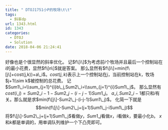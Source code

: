 ```yaml
---
title: " DTOJ1751小P的牧场\t\t"
tags:
  - 斜率dp
url: 1343.html
id: 1343
categories:
  - DTOJ
  - Solution
date: 2018-04-06 21:24:41
---
```


好像也是个很显然的斜率优化。 记$f\[i\]$为考虑前$i$个牧场并且最后一个控制站在$i$的最小花费，显然$f\[n\]$就是答案。 那么显然有$f\[i\]=min(f\[j\]+cost(j,k))+a\_i$。$cost(j,k)$表示上一个控制站在$j$，当前控制站在$k$，牧场$j+1\\sim k$被控制的总花费。 记$Sum1\_i=\\sum_{j=1}^{i}b\_j,Sum2\_i=\\sum_{j=1}^{i}Sum1\_j$。 那么显然有$cost(i,j)=Sum2\_{i-1}-Sum2\_j-(i-j-1)Sum1\_j$。 $a\_i,Sum2\_{i-1}$都只和$i$有关。那么就是求$min(f\[j\]-Sum2\_j-(i-j-1)Sum1\_j)$。 化简一下就是 $$min(f\[j\]-Sum2\_j+(j+1)Sum1\_j-iSum1\_j)$$ 将$f\[j\]-Sum2\_j+(j+1)Sum1\_j$看做$y$，$Sum1\_j$看做$x$，$i$看做$k$，要最小化$b$。 $x$和$k$都是单调的，用单调队列维护一个下凸壳即可。